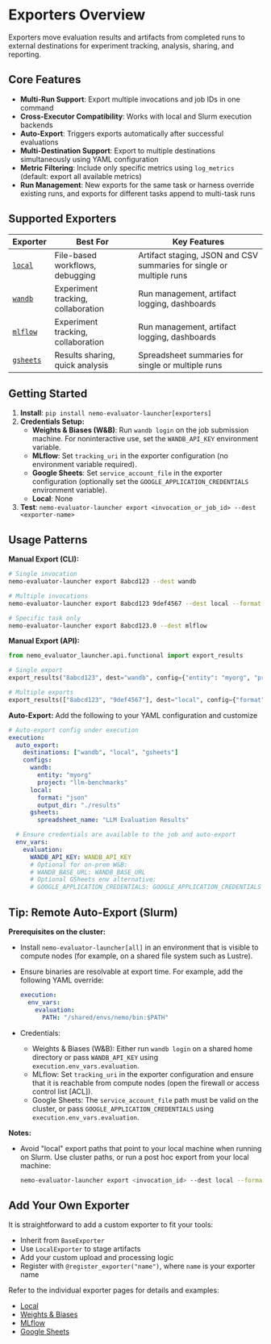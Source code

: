 # Exporters Overview

Exporters move evaluation results and artifacts from completed runs to external destinations for experiment tracking, analysis, sharing, and reporting.


## Core Features

- **Multi-Run Support**: Export multiple invocations and job IDs in one command
- **Cross-Executor Compatibility**: Works with local and Slurm execution backends
- **Auto-Export**: Triggers exports automatically after successful evaluations
- **Multi-Destination Support**: Export to multiple destinations simultaneously using YAML configuration
- **Metric Filtering**: Include only specific metrics using `log_metrics` (default: export all available metrics)
- **Run Management**: New exports for the same task or harness override existing runs, and exports for different tasks append to multi-task runs

## Supported Exporters

| Exporter | Best For | Key Features |
|----------|----------|--------------|
| [`local`](local.md) | File-based workflows, debugging | Artifact staging, JSON and CSV summaries for single or multiple runs |
| [`wandb`](wandb.md) | Experiment tracking, collaboration | Run management, artifact logging, dashboards |
| [`mlflow`](mlflow.md) | Experiment tracking, collaboration | Run management, artifact logging, dashboards |
| [`gsheets`](gsheets.md) | Results sharing, quick analysis | Spreadsheet summaries for single or multiple runs |


## Getting Started

1. **Install**: `pip install nemo-evaluator-launcher[exporters]`
2. **Credentials Setup:**
   - **Weights & Biases (W&B)**: Run `wandb login` on the job submission machine. For noninteractive use, set the `WANDB_API_KEY` environment variable.
   - **MLflow**: Set `tracking_uri` in the exporter configuration (no environment variable required).
   - **Google Sheets**: Set `service_account_file` in the exporter configuration (optionally set the `GOOGLE_APPLICATION_CREDENTIALS` environment variable).
   - **Local**: None
3. **Test**: `nemo-evaluator-launcher export <invocation_or_job_id> --dest <exporter-name>`


## Usage Patterns

**Manual Export (CLI):**
```bash
# Single invocation
nemo-evaluator-launcher export 8abcd123 --dest wandb

# Multiple invocations
nemo-evaluator-launcher export 8abcd123 9def4567 --dest local --format json

# Specific task only
nemo-evaluator-launcher export 8abcd123.0 --dest mlflow
```

**Manual Export (API):**
```python
from nemo_evaluator_launcher.api.functional import export_results

# Single export
export_results("8abcd123", dest="wandb", config={"entity": "myorg", "project": "evals"})

# Multiple exports
export_results(["8abcd123", "9def4567"], dest="local", config={"format": "json"})
```

**Auto-Export:** Add the following to your YAML configuration and customize
```yaml
# Auto-export config under execution
execution:
  auto_export:
    destinations: ["wandb", "local", "gsheets"]
    configs:
      wandb:
        entity: "myorg"
        project: "llm-benchmarks"
      local:
        format: "json"
        output_dir: "./results"
      gsheets:
        spreadsheet_name: "LLM Evaluation Results"

  # Ensure credentials are available to the job and auto-export
  env_vars:
    evaluation:
      WANDB_API_KEY: WANDB_API_KEY
      # Optional for on-prem W&B:
      # WANDB_BASE_URL: WANDB_BASE_URL
      # Optional GSheets env alternative:
      # GOOGLE_APPLICATION_CREDENTIALS: GOOGLE_APPLICATION_CREDENTIALS
```

## Tip: Remote Auto-Export (Slurm)

**Prerequisites on the cluster:**

- Install `nemo-evaluator-launcher[all]` in an environment that is visible to compute nodes (for example, on a shared file system such as Lustre).
- Ensure binaries are resolvable at export time. For example, add the following YAML override:

  ```yaml
  execution:
    env_vars:
      evaluation:
        PATH: "/shared/envs/nemo/bin:$PATH"
  ```
- Credentials:
  - Weights & Biases (W&B): Either run `wandb login` on a shared home directory or pass `WANDB_API_KEY` using `execution.env_vars.evaluation`.
  - MLflow: Set `tracking_uri` in the exporter configuration and ensure that it is reachable from compute nodes (open the firewall or access control list [ACL]).
  - Google Sheets: The `service_account_file` path must be valid on the cluster, or pass `GOOGLE_APPLICATION_CREDENTIALS` using `execution.env_vars.evaluation`.


**Notes:**
- Avoid "local" export paths that point to your local machine when running on Slurm. Use cluster paths, or run a post hoc export from your local machine:

  ```bash
  nemo-evaluator-launcher export <invocation_id> --dest local --format json
  ```


## Add Your Own Exporter
It is straightforward to add a custom exporter to fit your tools:
- Inherit from `BaseExporter`
- Use `LocalExporter` to stage artifacts
- Add your custom upload and processing logic
- Register with `@register_exporter("name")`, where `name` is your exporter name

Refer to the individual exporter pages for details and examples:
- [Local](local.md)
- [Weights & Biases](wandb.md)
- [MLflow](mlflow.md)
- [Google Sheets](gsheets.md)
